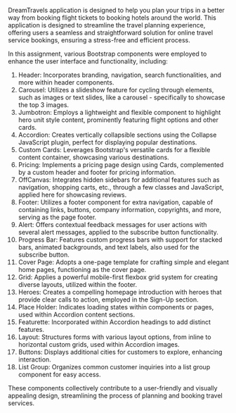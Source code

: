 DreamTravels application is designed to help you plan your trips in a better way from booking flight tickets to booking hotels around the world.
This application is designed to streamline the travel planning experience, offering users a seamless and straightforward solution for online travel service bookings, ensuring a stress-free and efficient process.


In this assignment, various Bootstrap components were employed to enhance the user interface and functionality, including:

1. Header: Incorporates branding, navigation, search functionalities, and more within header components.
2. Carousel: Utilizes a slideshow feature for cycling through elements, such as images or text slides, like a carousel - specifically to showcase the top 3 images.
3. Jumbotron: Employs a lightweight and flexible component to highlight hero unit style content, prominently featuring flight options and other cards.
4. Accordion: Creates vertically collapsible sections using the Collapse JavaScript plugin, perfect for displaying popular destinations.
5. Custom Cards: Leverages Bootstrap's versatile cards for a flexible content container, showcasing various destinations.
6. Pricing: Implements a pricing page design using Cards, complemented by a custom header and footer for pricing information.
7. OffCanvas: Integrates hidden sidebars for additional features such as navigation, shopping carts, etc., through a few classes and JavaScript, applied here for showcasing reviews.
8. Footer: Utilizes a footer component for extra navigation, capable of containing links, buttons, company information, copyrights, and more, serving as the page footer.
9. Alert: Offers contextual feedback messages for user actions with several alert messages, applied to the subscribe button functionality.
10. Progress Bar: Features custom progress bars with support for stacked bars, animated backgrounds, and text labels, also used for the subscribe button.
11. Cover Page: Adopts a one-page template for crafting simple and elegant home pages, functioning as the cover page.
12. Grid: Applies a powerful mobile-first flexbox grid system for creating diverse layouts, utilized within the footer.
13. Heroes: Creates a compelling homepage introduction with heroes that provide clear calls to action, employed in the Sign-Up section.
14. Place Holder: Indicates loading states within components or pages, used within Accordion content sections.
15. Featurette: Incorporated within Accordion headings to add distinct features.
16. Layout: Structures forms with various layout options, from inline to horizontal custom grids, used within Accordion images.
17. Buttons: Displays additional cities for customers to explore, enhancing interaction.
18. List Group: Organizes common customer inquiries into a list group component for easy access.

These components collectively contribute to a user-friendly and visually appealing design, streamlining the process of planning and booking travel services.
